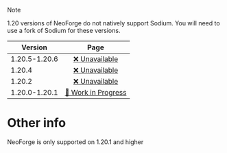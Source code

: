 > [!NOTE]
> 1.20 versions of NeoForge do not natively support Sodium. You will need to use a fork of Sodium for these versions.

| Version | Page |
| --- | :---: |
| 1.20.5-1.20.6 | [❌ Unavailable](6/index.md) |
| 1.20.4 | [❌ Unavailable](4/index.md) |
| 1.20.2 | [❌ Unavailable](2/index.md) |
| 1.20.0-1.20.1 | [🚧 Work in Progress](1/index.md) |

# Other info
NeoForge is only supported on 1.20.1 and higher

<!-- TODO add 1.20.2, 1.20.4 and 1.20.6 finds -->